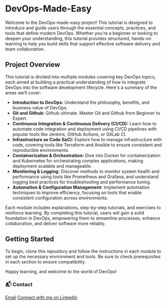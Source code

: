# DevOps-Made-Easy

Welcome to the DevOps-made-easy project! This tutorial is designed to introduce and guide users through the essential concepts, practices, and tools that define modern DevOps. Whether you're a beginner or looking to deepen your understanding, this tutorial provides structured, hands-on learning to help you build skills that support effective software delivery and team collaboration.

## Project Overview

This tutorial is divided into multiple modules covering key DevOps topics, each aimed at building a practical understanding of how to integrate DevOps into the software development lifecycle. Here's a summary of the areas we’ll cover:

- **Introduction to DevOps:** Understand the philosophy, benefits, and business value of DevOps.
- **Git and Github:** Github ultimate. Master Git and Github from Beginner to Expert. 
- **Continuous Integration & Continuous Delivery (CI/CD):** Learn how to automate code integration and deployment using CI/CD pipelines with popular tools like Jenkins, GitHub Actions, or GitLab CI.
- **Infrastructure as Code (IaC):** Explore how to manage infrastructure with code, covering tools like Terraform and Ansible to ensure consistent and reproducible environments.
- **Containerization & Orchestration:** Dive into Docker for containerization and Kubernetes for orchestrating complex applications, making deployment scalable and manageable.
- **Monitoring & Logging:** Discover methods to monitor system health and performance using tools like Prometheus and Grafana, and understand logging best practices for troubleshooting and performance tuning.
- **Automation & Configuration Management:** Implement automation techniques to improve efficiency, focusing on tools that enable consistent configuration across environments.

Each module includes explanations, step-by-step tutorials, and exercises to reinforce learning. By completing this tutorial, users will gain a solid foundation in DevOps, empowering them to streamline processes, enhance collaboration, and deliver software more reliably.

## Getting Started

To begin, clone this repository and follow the instructions in each module to set up the necessary environment and tools. Be sure to check prerequisites in each section to ensure compatibility.

Happy learning, and welcome to the world of DevOps!

### 📬 Contact
[Email](mailto:onisamuelopeyemi@gmail.com)
[Connect with me on LinkedIn](https://www.linkedin.com/in/oni-samuel-6b1820267/)
